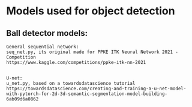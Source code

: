 
# Models used for object detection

  ## Ball detector models:
    General sequential network: 
    seq_net.py, its original made for PPKE ITK Neural Network 2021 - Competition
    https://www.kaggle.com/competitions/ppke-itk-nn-2021
    
    
    U-net: 
    u_net.py, based on a towardsdatascience tutorial
    https://towardsdatascience.com/creating-and-training-a-u-net-model-with-pytorch-for-2d-3d-semantic-segmentation-model-building-6ab09d6a0862



                                            
